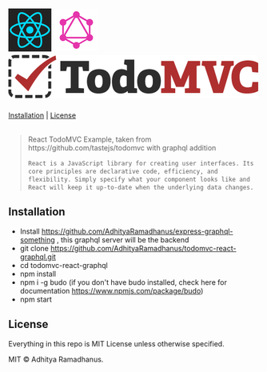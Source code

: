 # ![ReactJs](media/reactjs.png) ![Graphql](media/graphql.png) ![TodoMVC](media/logo.png)

<p>
  <a href="#installation">Installation</a> |
  <a href="#licenses">License</a>
  <br><br>
  <blockquote>
  	React TodoMVC Example, taken from https://github.com/tastejs/todomvc with graphql addition
	
	React is a JavaScript library for creating user interfaces. Its core principles are declarative code, efficiency, and flexibility. Simply specify what your component looks like and React will keep it up-to-date when the underlying data changes.
  </blockquote>
</p>

Installation
------------
* Install https://github.com/AdhityaRamadhanus/express-graphql-something , this graphql server will be the backend
* git clone https://github.com/AdhityaRamadhanus/todomvc-react-graphql.git
* cd todomvc-react-graphql
* npm install
* npm i -g budo (if you don't have budo installed, check here for documentation https://www.npmjs.com/package/budo)
* npm start

## License

Everything in this repo is MIT License unless otherwise specified.

MIT © Adhitya Ramadhanus.
